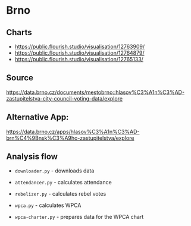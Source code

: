 # Brno

## Charts
- https://public.flourish.studio/visualisation/12763909/
- https://public.flourish.studio/visualisation/12764879/
- https://public.flourish.studio/visualisation/12765133/

## Source
https://data.brno.cz/documents/mestobrno::hlasov%C3%A1n%C3%AD-zastupitelstva-city-council-voting-data/explore 

## Alternative App:
https://data.brno.cz/apps/hlasov%C3%A1n%C3%AD-brn%C4%9Bnsk%C3%A9ho-zastupitelstva/explore

## Analysis flow
- `downloader.py` - downloads data
- `attendancer.py` - calculates attendance
- `rebelizer.py` - calculates rebel votes

- `wpca.py` - calculates WPCA
- `wpca-charter.py` - prepares data for the WPCA chart